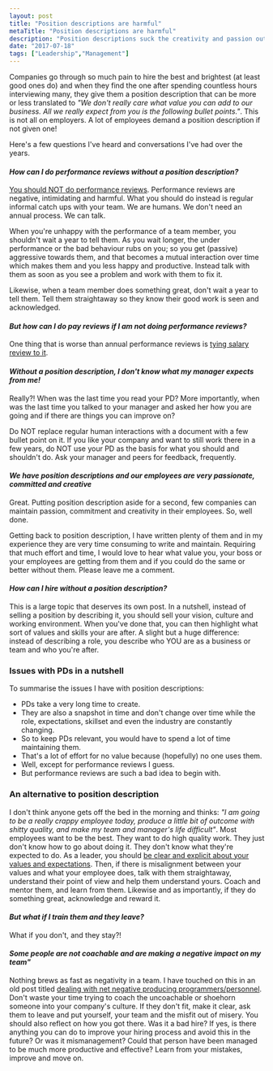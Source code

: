 ```yaml
---
layout: post
title: "Position descriptions are harmful"
metaTitle: "Position descriptions are harmful"
description: "Position descriptions suck the creativity and passion out of employees by boxing them into a few bullet points."
date: "2017-07-18"
tags: ["Leadership","Management"]
---
```


Companies go through so much pain to hire the best and brightest (at least good ones do) and when they find the one after spending countless hours interviewing many, they give them a position description that can be more or less translated to *"We don't really care what value you can add to our business. All we really expect from you is the following bullet points."*. This is not all on employers. A lot of employees demand a position description if not given one!

Here's a few questions I've heard and conversations I've had over the years.

#### *How can I do performance reviews without a position description?*
[You should NOT do performance reviews](https://www.amazon.com/Get-Rid-Performance-Review-Managing---ebook/dp/B00351DSNW/ref=sr_1_2). Performance reviews are negative, intimidating and harmful. What you should do instead is regular informal catch ups with your team. We are humans. We don't need an annual process. We can talk.

When you're unhappy with the performance of a team member, you shouldn't wait a year to tell them. As you wait longer, the under performance or the bad behaviour rubs on you; so you get (passive) aggressive towards them, and that becomes a mutual interaction over time which makes them and you less happy and productive. Instead talk with them as soon as you see a problem and work with them to fix it.

Likewise, when a team member does something great, don't wait a year to tell them. Tell them straightaway so they know their good work is seen and acknowledged.

#### *But how can I do pay reviews if I am not doing performance reviews?*
One thing that is worse than annual performance reviews is [tying salary review to it](https://hbr.org/2014/01/stop-basing-pay-on-performance-reviews).

#### *Without a position description, I don't know what my manager expects from me!*
Really?! When was the last time you read your PD? More importantly, when was the last time you talked to your manager and asked her how you are going and if there are things you can improve on?

Do NOT replace regular human interactions with a document with a few bullet point on it. If you like your company and want to still work there in a few years, do NOT use your PD as the basis for what you should and shouldn't do. Ask your manager and peers for feedback, frequently.

#### *We have position descriptions and our employees are very passionate, committed and creative*
Great. Putting position description aside for a second, few companies can maintain passion, commitment and creativity in their employees. So, well done.

Getting back to position description, I have written plenty of them and in my experience they are very time consuming to write and maintain. Requiring that much effort and time, I would love to hear what value you, your boss or your employees are getting from them and if you could do the same or better without them. Please leave me a comment.

#### *How can I hire without a position description?*
This is a large topic that deserves its own post. In a nutshell, instead of selling a position by describing it, you should sell your vision, culture and working environment. When you've done that, you can then highlight what sort of values and skills your are after. A slight but a huge difference: instead of describing a role, you describe who YOU are as a business or team and who you're after.

### Issues with PDs in a nutshell
To summarise the issues I have with position descriptions:

 - PDs take a very long time to create.
 - They are also a snapshot in time and don't change over time while the role, expectations, skillset and even the industry are constantly changing.
 - So to keep PDs relevant, you would have to spend a lot of time maintaining them.
 - That's a lot of effort for no value because (hopefully) no one uses them.
 - Well, except for performance reviews I guess.
 - But performance reviews are such a bad idea to begin with.

### An alternative to position description
I don't think anyone gets off the bed in the morning and thinks: *"I am going to be a really crappy employee today, produce a little bit of outcome with shitty quality, and make my team and manager's life difficult"*. Most employees want to be the best. They want to do high quality work. They just don't know how to go about doing it. They don't know what they're expected to do. As a leader, you should [be clear and explicit about your values and expectations](/be-clear-and-explicit-about-your-values-and-expectations). Then, if there is misalignment between your values and what your employee does, talk with them straightaway, understand their point of view and help them understand yours. Coach and mentor them, and learn from them. Likewise and as importantly, if they do something great, acknowledge and reward it.

#### *But what if I train them and they leave?*
What if you don't, and they stay?!

#### *Some people are not coachable and are making a negative impact on my team"*
Nothing brews as fast as negativity in a team. I have touched on this in an old post titled [dealing with net negative producing programmers/personnel](/dealing-with-net-negative-producing-programmers). Don't waste your time trying to coach the uncoachable or shoehorn someone into your company's culture. If they don't fit, make it clear, ask them to leave and put yourself, your team and the misfit out of misery. You should also reflect on how you got there. Was it a bad hire? If yes, is there anything you can do to improve your hiring process and avoid this in the future? Or was it mismanagement? Could that person have been managed to be much more productive and effective? Learn from your mistakes, improve and move on.
